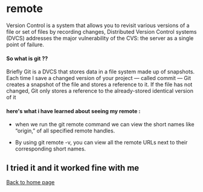 # remote
Version Control is a system that allows you to revisit various versions of a file or set of files by recording changes,
Distributed Version Control systems (DVCS) addresses the major vulnerability of the CVS: the server as a single point of failure. 
#### So what is git ??
Briefly Git is a DVCS that stores data in a file system made up of snapshots. Each time I save a changed version of your project — called commit — Git creates a snapshot of the file and stores a reference to it. If the file has not changed, Git only stores a reference to the already-stored identical version of it
   
 
#### here's what i have learned about seeing my remote :

* when we run the git remote command we can view the short names like “origin,” of
 all specified remote handles.

* By using git remote -v, you can view all the remote URLs next to their corresponding short names.

**I tried it and it worked fine with me**
----------------------------
[Back to home page](https://osamamousa204.github.io/learning-journal/)
